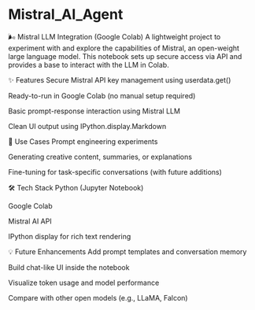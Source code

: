 # Mistral_AI_Agent
🌬️ Mistral LLM Integration (Google Colab)
A lightweight project to experiment with and explore the capabilities of Mistral, an open-weight large language model. This notebook sets up secure access via API and provides a base to interact with the LLM in Colab.

✨ Features
Secure Mistral API key management using userdata.get()

Ready-to-run in Google Colab (no manual setup required)

Basic prompt-response interaction using Mistral LLM

Clean UI output using IPython.display.Markdown

🧠 Use Cases
Prompt engineering experiments

Generating creative content, summaries, or explanations

Fine-tuning for task-specific conversations (with future additions)

🛠 Tech Stack
Python (Jupyter Notebook)

Google Colab

Mistral AI API

IPython display for rich text rendering

💡 Future Enhancements
Add prompt templates and conversation memory

Build chat-like UI inside the notebook

Visualize token usage and model performance

Compare with other open models (e.g., LLaMA, Falcon)

